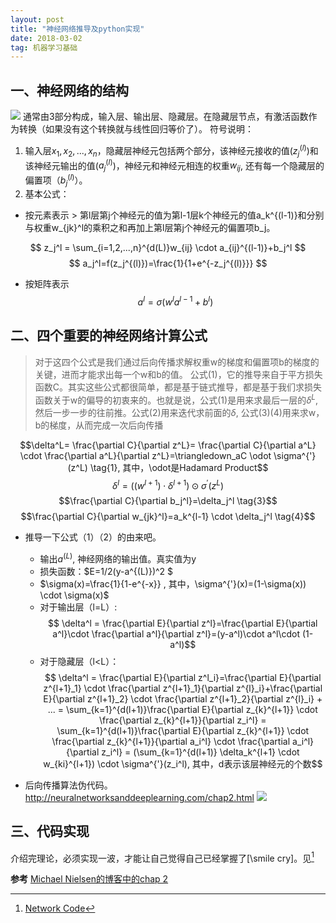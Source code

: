 ```yaml
---
layout: post
title: "神经网络推导及python实现"
date: 2018-03-02   
tag: 机器学习基础
---
```


## 一、神经网络的结构
![](https://ws3.sinaimg.cn/large/0069RVTdly1fupatt9gwmj30q80irn05.jpg)
通常由3部分构成，输入层、输出层、隐藏层。在隐藏层节点，有激活函数作为转换（如果没有这个转换就与线性回归等价了）。
符号说明：
1. 输入层$x_1,x_2,...,x_n$，隐藏层神经元包括两个部分，该神经元接收的值($z_j^{(l)}$)和该神经元输出的值($a_j^{(l)}$)，神经元和神经元相连的权重$w_{ij}$, 还有每一个隐藏层的偏置项（$b_j^{(l)}$）。
2. 基本公式：
* 按元素表示
        > 第l层第j个神经元的值为第l-1层k个神经元的值a_k^{(l-1)}和分别与权重w_{jk}^l的乘积之和再加上第l层第j个神经元的偏置项b_j。

$$ z_j^l = \sum_{i=1,2,...,n}^{d(L)}w_{ij} \cdot a_{ij}^{(l-1)}+b_j^l $$
$$ a_j^l=f(z_j^{(l)})=\frac{1}{1+e^{-z_j^{(l)}}} $$
* 按矩阵表示
        $$a^l=\sigma(w^la^{l-1}+b^l)$$
## 二、四个重要的神经网络计算公式
> 对于这四个公式是我们通过后向传播求解权重w的梯度和偏置项b的梯度的关键，进而才能求出每一个w和b的值。
公式(1)，它的推导来自于平方损失函数C。其实这些公式都很简单，都是基于链式推导，都是基于我们求损失函数关于w的偏导的初衷来的。也就是说，公式(1)是用来求最后一层的$\delta^L$,然后一步一步的往前推。公式(2)用来迭代求前面的$\delta$, 公式(3)(4)用来求w，b的梯度，从而完成一次后向传播

$$\delta^L= \frac{\partial C}{\partial z^L}= \frac{\partial C}{\partial a^L} \cdot  \frac{\partial a^L}{\partial z^L}=\triangledown_aC \odot \sigma^{'}(z^L)  \tag{1}, 其中，\odot是Hadamard Product$$
$$\delta^l=((w^{l+1})\cdot \delta^{l+1})\odot \sigma^{'}(z^L) \tag{2}$$
$$\frac{\partial C}{\partial b_j^l}=\delta_j^l \tag{3}$$
$$\frac{\partial C}{\partial w_{jk}^l}=a_k^{l-1} \cdot \delta_j^l \tag{4}$$

- 推导一下公式（1）（2）的由来吧。
    - 输出$a^{(L)}$, 神经网络的输出值。真实值为y
    - 损失函数：$E=1/2(y-a^{(L)})^2 $
    - $\sigma(x)=\frac{1}{1-e^{-x}} , 其中，\sigma^{'}(x)=(1-\sigma(x)) \cdot \sigma(x)$
    - 对于输出层（l=L）: $$ \delta^l = \frac{\partial E}{\partial z^l}=\frac{\partial E}{\partial a^l}\cdot \frac{\partial a^l}{\partial z^l}=(y-a^l)\cdot a^l\cdot (1-a^l)$$
    - 对于隐藏层（l<L）：$$ \delta^l = \frac{\partial E}{\partial z^l_i}=\frac{\partial E}{\partial z^{l+1}_1} \cdot \frac{\partial z^{l+1}_1}{\partial z^{l}_i}+\frac{\partial E}{\partial z^{l+1}_2} \cdot \frac{\partial z^{l+1}_2}{\partial z^{l}_i} + ... = \sum_{k=1}^{d(l+1)}\frac{\partial E}{\partial z_{k}^{l+1}} \cdot \frac{\partial z_{k}^{l+1}}{\partial z_i^l} = \sum_{k=1}^{d(l+1)}\frac{\partial E}{\partial z_{k}^{l+1}} \cdot \frac{\partial z_{k}^{l+1}}{\partial a_i^l} \cdot \frac{\partial a_i^l}{\partial z_i^l} = (\sum_{k=1}^{d(l+1)} \delta_k^{l+1} \cdot w_{ki}^{l+1}) \cdot \sigma^{'}(z_i^l), 其中，d表示该层神经元的个数$$

- 后向传播算法伪代码。
http://neuralnetworksanddeeplearning.com/chap2.html
![](https://ws4.sinaimg.cn/large/0069RVTdly1fupi6yooa5j30xq0nagph.jpg)
## 三、代码实现
介绍完理论，必须实现一波，才能让自己觉得自己已经掌握了[\smile cry]。见[^2]

**参考**
[Michael Nielsen的博客中的chap 2](http://neuralnetworksanddeeplearning.com/chap2.html)
[^2]: [Network Code](https://github.com/edvardHua/Articles)

    